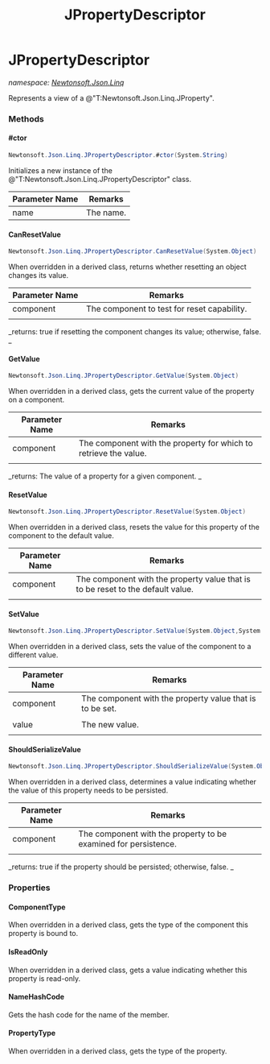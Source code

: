 ﻿---
title: JPropertyDescriptor
---

# JPropertyDescriptor
_namespace: [Newtonsoft.Json.Linq](N-Newtonsoft.Json.Linq.html)_

Represents a view of a @"T:Newtonsoft.Json.Linq.JProperty".

### Methods

#### #ctor
```csharp
Newtonsoft.Json.Linq.JPropertyDescriptor.#ctor(System.String)
```
Initializes a new instance of the @"T:Newtonsoft.Json.Linq.JPropertyDescriptor" class.

|Parameter Name|Remarks|
|--------------|-------|
|name|The name.|


#### CanResetValue
```csharp
Newtonsoft.Json.Linq.JPropertyDescriptor.CanResetValue(System.Object)
```
When overridden in a derived class, returns whether resetting an object changes its value.

|Parameter Name|Remarks|
|--------------|-------|
|component|The component to test for reset capability. 
                            |

_returns: 
            true if resetting the component changes its value; otherwise, false.
            _

#### GetValue
```csharp
Newtonsoft.Json.Linq.JPropertyDescriptor.GetValue(System.Object)
```
When overridden in a derived class, gets the current value of the property on a component.

|Parameter Name|Remarks|
|--------------|-------|
|component|The component with the property for which to retrieve the value. 
                            |

_returns: 
            The value of a property for a given component.
            _

#### ResetValue
```csharp
Newtonsoft.Json.Linq.JPropertyDescriptor.ResetValue(System.Object)
```
When overridden in a derived class, resets the value for this property of the component to the default value.

|Parameter Name|Remarks|
|--------------|-------|
|component|The component with the property value that is to be reset to the default value. 
                            |


#### SetValue
```csharp
Newtonsoft.Json.Linq.JPropertyDescriptor.SetValue(System.Object,System.Object)
```
When overridden in a derived class, sets the value of the component to a different value.

|Parameter Name|Remarks|
|--------------|-------|
|component|The component with the property value that is to be set. 
                            |
|value|The new value. 
                            |


#### ShouldSerializeValue
```csharp
Newtonsoft.Json.Linq.JPropertyDescriptor.ShouldSerializeValue(System.Object)
```
When overridden in a derived class, determines a value indicating whether the value of this property needs to be persisted.

|Parameter Name|Remarks|
|--------------|-------|
|component|The component with the property to be examined for persistence. 
                            |

_returns: 
            true if the property should be persisted; otherwise, false.
            _



### Properties

#### ComponentType
When overridden in a derived class, gets the type of the component this property is bound to.
#### IsReadOnly
When overridden in a derived class, gets a value indicating whether this property is read-only.
#### NameHashCode
Gets the hash code for the name of the member.
#### PropertyType
When overridden in a derived class, gets the type of the property.

